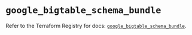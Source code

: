 # `google_bigtable_schema_bundle`

Refer to the Terraform Registry for docs: [`google_bigtable_schema_bundle`](https://registry.terraform.io/providers/hashicorp/google/6.46.0/docs/resources/bigtable_schema_bundle).
